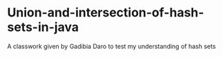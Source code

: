 # Union-and-intersection-of-hash-sets-in-java
A classwork given by Gadibia Daro to test my understanding of hash sets
